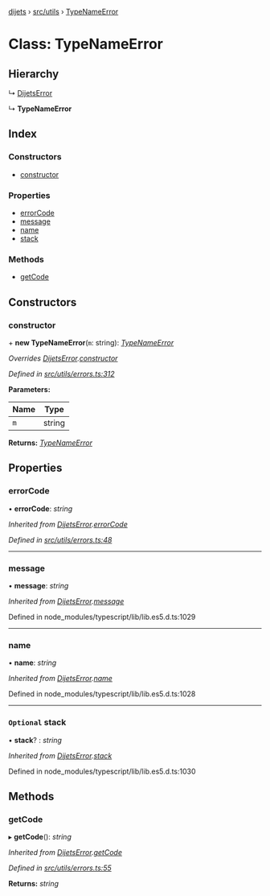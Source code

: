 [dijets](../README.md) › [src/utils](../modules/src_utils.md) › [TypeNameError](src_utils.typenameerror.md)

# Class: TypeNameError

## Hierarchy

  ↳ [DijetsError](src_utils.dijetserror.md)

  ↳ **TypeNameError**

## Index

### Constructors

* [constructor](src_utils.typenameerror.md#constructor)

### Properties

* [errorCode](src_utils.typenameerror.md#errorcode)
* [message](src_utils.typenameerror.md#message)
* [name](src_utils.typenameerror.md#name)
* [stack](src_utils.typenameerror.md#optional-stack)

### Methods

* [getCode](src_utils.typenameerror.md#getcode)

## Constructors

###  constructor

\+ **new TypeNameError**(`m`: string): *[TypeNameError](src_utils.typenameerror.md)*

*Overrides [DijetsError](src_utils.dijetserror.md).[constructor](src_utils.dijetserror.md#constructor)*

*Defined in [src/utils/errors.ts:312](https://github.com/Dijets-Inc/dijetsjs/blob/ca67b81/src/utils/errors.ts#L312)*

**Parameters:**

Name | Type |
------ | ------ |
`m` | string |

**Returns:** *[TypeNameError](src_utils.typenameerror.md)*

## Properties

###  errorCode

• **errorCode**: *string*

*Inherited from [DijetsError](src_utils.dijetserror.md).[errorCode](src_utils.dijetserror.md#errorcode)*

*Defined in [src/utils/errors.ts:48](https://github.com/Dijets-Inc/dijetsjs/blob/ca67b81/src/utils/errors.ts#L48)*

___

###  message

• **message**: *string*

*Inherited from [DijetsError](src_utils.dijetserror.md).[message](src_utils.dijetserror.md#message)*

Defined in node_modules/typescript/lib/lib.es5.d.ts:1029

___

###  name

• **name**: *string*

*Inherited from [DijetsError](src_utils.dijetserror.md).[name](src_utils.dijetserror.md#name)*

Defined in node_modules/typescript/lib/lib.es5.d.ts:1028

___

### `Optional` stack

• **stack**? : *string*

*Inherited from [DijetsError](src_utils.dijetserror.md).[stack](src_utils.dijetserror.md#optional-stack)*

Defined in node_modules/typescript/lib/lib.es5.d.ts:1030

## Methods

###  getCode

▸ **getCode**(): *string*

*Inherited from [DijetsError](src_utils.dijetserror.md).[getCode](src_utils.dijetserror.md#getcode)*

*Defined in [src/utils/errors.ts:55](https://github.com/Dijets-Inc/dijetsjs/blob/ca67b81/src/utils/errors.ts#L55)*

**Returns:** *string*

